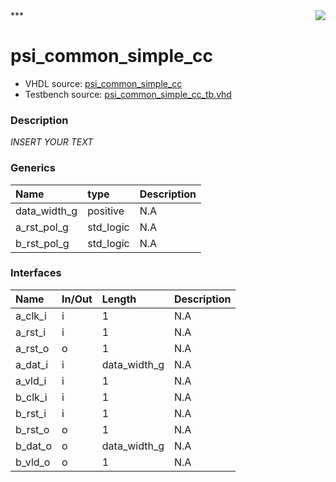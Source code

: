 <img align="right" src="../doc/psi_logo.png">
***

# psi_common_simple_cc
 - VHDL source: [psi_common_simple_cc](C:/Users/stef_b/git/GFA/Libraries/Firmware/VHDL/psi_common/hdl/psi_common_simple_cc.vhd)
 - Testbench source: [psi_common_simple_cc_tb.vhd](../testbench/psi_common_simple_cc_tb/psi_common_simple_cc_tb.vhd)

### Description
*INSERT YOUR TEXT*

### Generics
| Name         | type      | Description   |
|:-------------|:----------|:--------------|
| data_width_g | positive  | N.A           |
| a_rst_pol_g  | std_logic | N.A           |
| b_rst_pol_g  | std_logic | N.A           |

### Interfaces
| Name    | In/Out   | Length       | Description   |
|:--------|:---------|:-------------|:--------------|
| a_clk_i | i        | 1            | N.A           |
| a_rst_i | i        | 1            | N.A           |
| a_rst_o | o        | 1            | N.A           |
| a_dat_i | i        | data_width_g | N.A           |
| a_vld_i | i        | 1            | N.A           |
| b_clk_i | i        | 1            | N.A           |
| b_rst_i | i        | 1            | N.A           |
| b_rst_o | o        | 1            | N.A           |
| b_dat_o | o        | data_width_g | N.A           |
| b_vld_o | o        | 1            | N.A           |